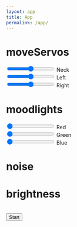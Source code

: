 ```yaml
---
layout: app
title: App
permalink: /app/
---
```


<script src="app.js"></script>
# moveServos
<input type="range" id="neck" min="0" max="180" value="90" step="5" onchange="setNeck(this.value)"/> Neck<br>
<input type="range" id="left"  min="0" max="180" value="90" step="5" onchange="setLeft(this.value)"/> Left<br>
<input type="range" id="right" min="0" max="180" value="90" step="5" onchange="setRight(this.value)" /> Right<br>


# moodlights
<input type="range" id="neck" min="0" max="255" value="0" step="5" onchange="setRed(this.value)"/> Red<br>
<input type="range" id="left"  min="0" max="255" value="0" step="5" onchange="setGreen(this.value)"/> Green<br>
<input type="range" id="right" min="0" max="255" value="0" step="5" onchange="setBlue(this.value)" /> Blue<br>


<h1 id="noiselevel">noise</h1>

<h1 id="brightnesslevel">brightness</h1>
<br>
<button type="button" onclick="
setInterval(getNoise, 2500);
setInterval(getBrightness, 2500);
">Start</button>
